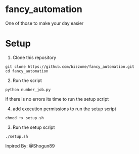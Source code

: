 # fancy_automation
One of those to make your day easier


# Setup
1. Clone this repository

```code
git clone https://github.com/bizzome/fancy_automation.git
cd fancy_automation
```



2. Run the script
```code
python number_job.py
```

If there is no errors its time to run the setup script

4. add execution permissions to run the setup script
```code
chmod +x setup.sh
```


3. Run the setup script
```code
./setup.sh
```




Inpired By: @Shogun89
